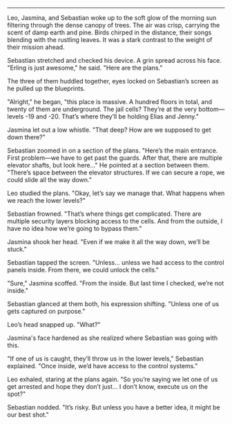 
---

Leo, Jasmina, and Sebastian woke up to the soft glow of the morning sun filtering through the dense canopy of trees. The air was crisp, carrying the scent of damp earth and pine. Birds chirped in the distance, their songs blending with the rustling leaves. It was a stark contrast to the weight of their mission ahead.  

Sebastian stretched and checked his device. A grin spread across his face. "Erling is just awesome," he said. "Here are the plans."  

The three of them huddled together, eyes locked on Sebastian’s screen as he pulled up the blueprints.  

"Alright," he began, "this place is massive. A hundred floors in total, and twenty of them are underground. The jail cells? They’re at the very bottom—levels -19 and -20. That’s where they’ll be holding Elias and Jenny."  

Jasmina let out a low whistle. "That deep? How are we supposed to get down there?"  

Sebastian zoomed in on a section of the plans. "Here’s the main entrance. First problem—we have to get past the guards. After that, there are multiple elevator shafts, but look here…" He pointed at a section between them. "There’s space between the elevator structures. If we can secure a rope, we could slide all the way down."  

Leo studied the plans. "Okay, let’s say we manage that. What happens when we reach the lower levels?"  

Sebastian frowned. "That’s where things get complicated. There are multiple security layers blocking access to the cells. And from the outside, I have no idea how we’re going to bypass them."  

Jasmina shook her head. "Even if we make it all the way down, we’ll be stuck."  

Sebastian tapped the screen. "Unless… unless we had access to the control panels inside. From there, we could unlock the cells."  

"Sure," Jasmina scoffed. "From the inside. But last time I checked, we’re not inside."  

Sebastian glanced at them both, his expression shifting. "Unless one of us gets captured on purpose."  

Leo’s head snapped up. "What?"  

Jasmina's face hardened as she realized where Sebastian was going with this.  

"If one of us is caught, they’ll throw us in the lower levels," Sebastian explained. "Once inside, we’d have access to the control systems."  

Leo exhaled, staring at the plans again. "So you’re saying we let one of us get arrested and hope they don’t just… I don’t know, execute us on the spot?"  

Sebastian nodded. "It’s risky. But unless you have a better idea, it might be our best shot."
